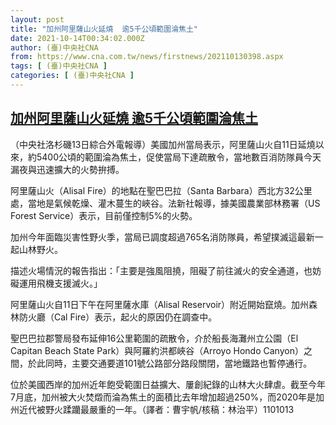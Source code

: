 ```yaml
---
layout: post
title: "加州阿里薩山火延燒  逾5千公頃範圍淪焦土"
date: 2021-10-14T00:34:02.000Z
author: (臺)中央社CNA
from: https://www.cna.com.tw/news/firstnews/202110130398.aspx
tags: [ (臺)中央社CNA ]
categories: [ (臺)中央社CNA ]
---
```

<!--1634171642000-->
[加州阿里薩山火延燒  逾5千公頃範圍淪焦土](https://www.cna.com.tw/news/firstnews/202110130398.aspx)
------

<div>
<div></div><div><p>（中央社洛杉磯13日綜合外電報導）美國加州當局表示，阿里薩山火自11日延燒以來，約5400公頃的範圍淪為焦土，促使當局下達疏散令，當地數百消防隊員今天漏夜與迅速擴大的火勢拚搏。</p><p>阿里薩山火（Alisal Fire）的地點在聖巴巴拉（Santa Barbara）西北方32公里處，當地是氣候乾燥、灌木蔓生的峽谷。法新社報導，據美國農業部林務署（US Forest Service）表示，目前僅控制5%的火勢。</p><p>加州今年面臨災害性野火季，當局已調度超過765名消防隊員，希望撲滅這最新一起山林野火。</p><p>描述火場情況的報告指出：「主要是強風阻撓，阻礙了前往滅火的安全通道，也妨礙運用飛機支援滅火。」</p><p>阿里薩山火自11日下午在阿里薩水庫（Alisal Reservoir）附近開始竄燒。加州森林防火廳（Cal Fire）表示，起火的原因仍在調查中。</p><p>聖巴巴拉郡警局發布延伸16公里範圍的疏散令，介於船長海灘州立公園（El Capitan Beach State Park）與阿羅約洪都峽谷（Arroyo Hondo Canyon）之間，於此同時，主要交通要道101號公路部分路段關閉，當地鐵路也暫停通行。</p><p>位於美國西岸的加州近年飽受範圍日益擴大、屢創紀錄的山林大火肆虐。截至今年7月底，加州被大火焚燬而淪為焦土的面積比去年增加超過250%，而2020年是加州近代被野火蹂躪最嚴重的一年。（譯者：曹宇帆/核稿：林治平）1101013</p></div>
</div>
